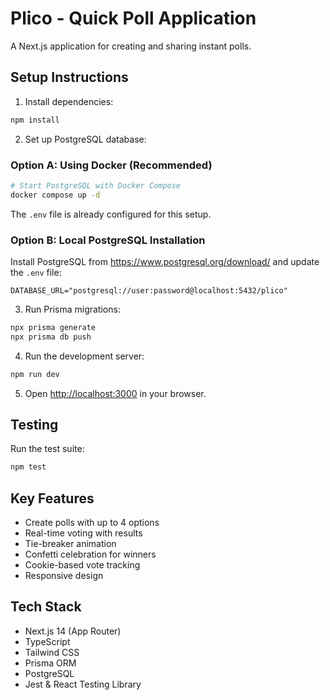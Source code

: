 # Plico - Quick Poll Application

A Next.js application for creating and sharing instant polls.

## Setup Instructions

1. Install dependencies:
```bash
npm install
```

2. Set up PostgreSQL database:

### Option A: Using Docker (Recommended)
```bash
# Start PostgreSQL with Docker Compose
docker compose up -d
```
The `.env` file is already configured for this setup.

### Option B: Local PostgreSQL Installation
Install PostgreSQL from https://www.postgresql.org/download/ and update the `.env` file:
```
DATABASE_URL="postgresql://user:password@localhost:5432/plico"
```

3. Run Prisma migrations:
```bash
npx prisma generate
npx prisma db push
```

4. Run the development server:
```bash
npm run dev
```

5. Open [http://localhost:3000](http://localhost:3000) in your browser.

## Testing

Run the test suite:
```bash
npm test
```

## Key Features

- Create polls with up to 4 options
- Real-time voting with results
- Tie-breaker animation
- Confetti celebration for winners
- Cookie-based vote tracking
- Responsive design

## Tech Stack

- Next.js 14 (App Router)
- TypeScript
- Tailwind CSS
- Prisma ORM
- PostgreSQL
- Jest & React Testing Library